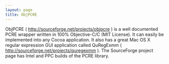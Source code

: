 ```yaml
---
layout: page
title: ObjPCRE
---
```


ObjPCRE ( http://sourceforge.net/projects/objpcre ) is a well documented PCRE wrapper written in 100% Objective-C/C (MIT License). It can easily be implemented into any Cocoa application.
It also has a great Mac OS X regular expression GUI application called QuRegExmm ( http://sourceforge.net/projects/quregexmm ). 
The SourceForge project page has Intel and PPC builds of the PCRE library.

